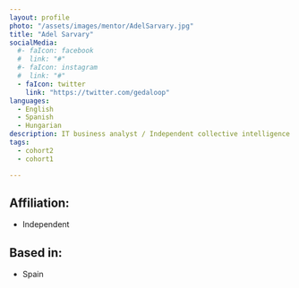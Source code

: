 ```yaml
---
layout: profile
photo: "/assets/images/mentor/AdelSarvary.jpg"
title: "Adel Sarvary"
socialMedia:
  #- faIcon: facebook
  #  link: "#"
  #- faIcon: instagram
  #  link: "#"
  - faIcon: twitter
    link: "https://twitter.com/gedaloop"
languages:
  - English
  - Spanish
  - Hungarian
description: IT business analyst / Independent collective intelligence researcher with a background in marketing & digital collaboration. Trained in transformation design, alumna of FabLab BCN & Open Life Science.
tags:
  - cohort2
  - cohort1

---
```


## Affiliation:
- Independent

## Based in:
- Spain


